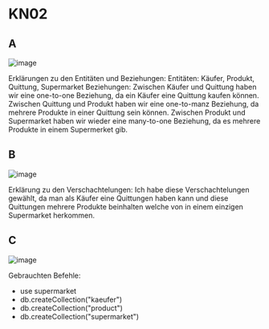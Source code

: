 # KN02

## A
![image](https://github.com/nikhilango/M164/assets/112620635/a1e741ac-94fb-4b2c-b86b-9c1a1de5ed4b)

Erklärungen zu den Entitäten und Beziehungen:
    Entitäten: Käufer, Produkt, Quittung, Supermarket
    Beziehungen:
        Zwischen Käufer und Quittung haben wir eine one-to-one Beziehung, da ein Käufer eine Quittung kaufen können.
        Zwischen Quittung und Produkt haben wir eine one-to-manz Beziehung, da mehrere Produkte in einer Quittung sein können.
        Zwischen Produkt und Supermarket haben wir wieder eine many-to-one Beziehung, da es mehrere Produkte in einem Supermerket gib.

## B
![image](https://github.com/nikhilango/M164/assets/112620635/e62056dc-6a34-4966-9d0c-96ef53912226)

Erklärung zu den Verschachtelungen:
    Ich habe diese Verschachtelungen gewählt, da man als Käufer eine Quittungen haben kann und diese Quittungen mehrere Produkte beinhalten welche von in einem einzigen Supermarket herkommen.

## C
![image](https://github.com/nikhilango/M164/assets/112620635/9197ac9d-9094-4d79-8af9-1cf1753ecd90)

Gebrauchten Befehle:
- use supermarket
- db.createCollection("kaeufer")
- db.createCollection("product")
- db.createCollection("supermarket")
